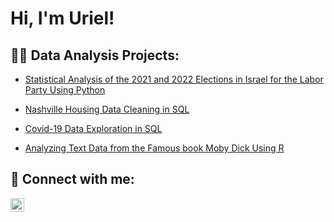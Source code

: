 <h1>Hi, I'm Uriel! 
  
<h2>👨‍💻 Data Analysis Projects:</h2>

- [Statistical Analysis of the 2021 and 2022 Elections in Israel for the Labor Party Using Python](https://github.com/urielfaier/Statistical-Analysis-for-the-Labor-party-)

- [Nashville Housing Data Cleaning in SQL](https://github.com/urielfaier/Nashville-Housing-SQL)

- [Covid-19 Data Exploration in SQL](https://github.com/urielfaier/Covid19-Data-Exploration-in-SQL)

- [Analyzing Text Data from the Famous book Moby Dick Using R](https://github.com/urielfaier/text_analysis_of_moby_dick)



<h2> 🤳 Connect with me:</h2>

[<img align="left" alt="JoshMadakor | LinkedIn" width="22px" src="https://cdn.jsdelivr.net/npm/simple-icons@v3/icons/linkedin.svg" />][linkedin]

[linkedin]: https://www.linkedin.com/in/uriel-faier-32807a51/

